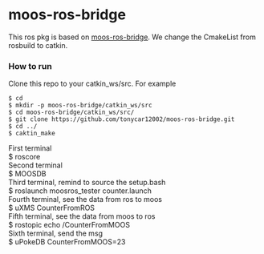 # moos-ros-bridge
This ros pkg is based on [moos-ros-bridge](https://github.com/SyllogismRXS/moos-ros-bridge). We change the CmakeList from rosbuild to catkin.

### How to run
Clone this repo to your catkin_ws/src. For example
```
$ cd
$ mkdir -p moos-ros-bridge/catkin_ws/src
$ cd moos-ros-bridge/catkin_ws/src/
$ git clone https://github.com/tonycar12002/moos-ros-bridge.git 
$ cd ../
$ caktin_make
```
First terminal </br>
$ roscore </br>
Second terminal</br>
$ MOOSDB </br>
Third terminal, remind to source the setup.bash </br>
$ roslaunch moosros_tester counter.launch </br>
Fourth terminal, see the data from ros to moos </br>
$ uXMS CounterFromROS </br> 
Fifth terminal, see the data from moos to ros </br>
$ rostopic echo /CounterFromMOOS </br> 
Sixth terminal, send the msg <br>
$ uPokeDB CounterFromMOOS=23











